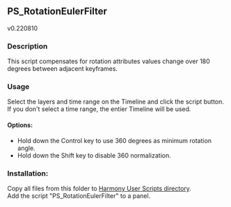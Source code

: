 ## PS_RotationEulerFilter
v0.220810

### Description
This script compensates for rotation attributes values change over 180 degrees between adjacent keyframes.

### Usage
Select the layers and time range on the Timeline and click the script button.
If you don't select a time range, the entier Timeline will be used.

#### Options:
- Hold down the Control key to use 360 degrees as minimum rotation angle.
- Hold down the Shift key to disable 360 normalization.

### Installation:
Copy all files from this folder to [Harmony User Scripts directory](https://docs.toonboom.com/help/harmony-20/premium/scripting/import-script.html).\
Add the script "PS_RotationEulerFilter" to a panel.  

